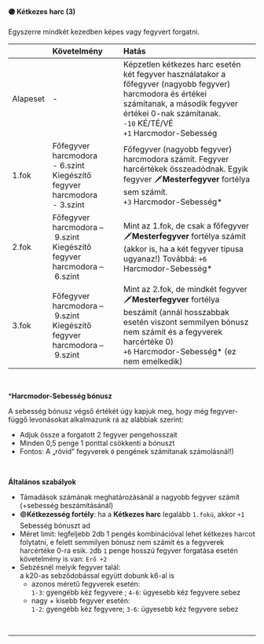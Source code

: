 #### 🟣 Kétkezes harc (3)

Egyszerre mindkét kezedben képes vagy fegyvert forgatni.

| |  Követelmény | Hatás  |
| :----------- | :----------- | :----------- |
| Alapeset| - | Képzetlen kétkezes harc esetén két fegyver használatakor a főfegyver (nagyobb fegyver) harcmodora és értékei számítanak, a második fegyver értékei 0-nak számítanak.<br />`-10`&nbsp;KÉ/TÉ/VÉ<br />`+1`&nbsp;Harcmodor-Sebesség |
| 1.fok | Főfegyver harcmodora<br />- 6.szint<br />Kiegészítő fegyver harcmodora<br />- 3.szint | Főfegyver (nagyobb fegyver) harcmodora számít. Fegyver harcértékek összeadódnak. Egyik fegyver 🗡️**Mesterfegyver** fortélya sem számít.<br />`+3` Harcmodor-Sebesség* |
| 2.fok | Főfegyver harcmodora&nbsp;–&nbsp;9.szint<br />Kiegészítő fegyver harcmodora&nbsp;–&nbsp;6.szint | Mint az 1.fok, de csak a főfegyver 🗡️**Mesterfegyver** fortélya számít (akkor is, ha a két fegyver típusa ugyanaz!) Továbbá: `+6` Harcmodor-Sebesség* |
| 3.fok | Főfegyver harcmodora&nbsp;–&nbsp;9.szint<br />Kiegészítő fegyver harcmodora&nbsp;–&nbsp;9.szint | Mint az 2.fok, de mindkét fegyver 🗡️**Mesterfegyver** fortélya beszámít (annál hosszabbak esetén viszont semmilyen bónusz nem számít és a fegyverek harcértéke 0)<br />`+6` Harcmodor-Sebesség* (ez nem emelkedik) |

<br />

***Harcmodor-Sebesség bónusz**

A sebesség bónusz végső értékét úgy kapjuk meg, hogy még fegyver-függő levonásokat alkalmazunk rá az alábbiak szerint:

- Adjuk össze a forgatott 2 fegyver pengehosszait
-  Minden 0,5 penge 1 ponttal csökkenti a bónuszt
-  Fontos: A „rövid” fegyverek `0` pengének számítanak számolásnál!)

<br />

**Általános szabályok**

- Támadások számának meghatározásánál a nagyobb fegyver számít (+sebesség beszámításánál)
- 🟣**Kétkezesség fortély**: ha a **Kétkezes harc** legalább `1.fokú`, akkor `+1` Sebesség bónuszt ad
- Méret limit: legfeljebb 2db 1 pengés kombinációval lehet kétkezes harcot folytatni, e felett semmilyen bónusz nem számít és a fegyverek harcértéke 0-ra esik.
`2`db `1` penge hosszú fegyver forgatása esetén követelmény is van: `Erő +2`
- Sebzésnél melyik fegyver talál:<br />a k20-as sebződobással együtt dobunk k6-al is
  - azonos méretű fegyverek esetén:<br />`1-3`: gyengébb kéz fegyvere ; `4-6`: ügyesebb kéz fegyvere sebez
  - nagy + kisebb fegyver esetén:<br />`1-2`: gyengébb kéz fegyvere; `3-6`: ügyesebb kéz fegyvere sebez

<br />

---
